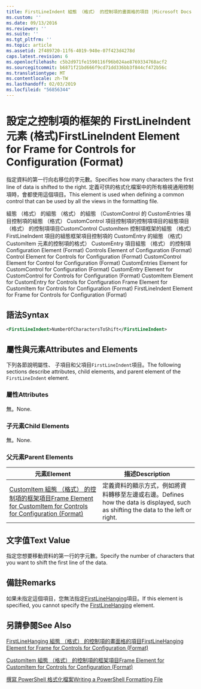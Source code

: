```yaml
---
title: FirstLineIndent 組態 （格式） 的控制項的畫面格的項目 |Microsoft Docs
ms.custom: ''
ms.date: 09/13/2016
ms.reviewer: ''
ms.suite: ''
ms.tgt_pltfrm: ''
ms.topic: article
ms.assetid: 2f489720-11f6-4019-940e-07f423d4278d
caps.latest.revision: 6
ms.openlocfilehash: c5b2d971fe1590116f96b024ae8769334768acf2
ms.sourcegitcommit: b6871f21bd666f9cd71dd336bb3f844cf472b56c
ms.translationtype: MT
ms.contentlocale: zh-TW
ms.lasthandoff: 02/03/2019
ms.locfileid: "56856344"
---
```

# <a name="firstlineindent-element-for-frame-for-controls-for-configuration-format"></a><span data-ttu-id="96e68-102">設定之控制項的框架的 FirstLineIndent 元素 (格式)</span><span class="sxs-lookup"><span data-stu-id="96e68-102">FirstLineIndent Element for Frame for Controls for Configuration (Format)</span></span>

<span data-ttu-id="96e68-103">指定資料的第一行向右移位的字元數。</span><span class="sxs-lookup"><span data-stu-id="96e68-103">Specifies how many characters the first line of data is shifted to the right.</span></span> <span data-ttu-id="96e68-104">定義可供的格式化檔案中的所有檢視通用控制項時，會都使用這個項目。</span><span class="sxs-lookup"><span data-stu-id="96e68-104">This element is used when defining a common control that can be used by all the views in the formatting file.</span></span>

<span data-ttu-id="96e68-105">組態 （格式） 的組態 （格式） 的組態 （CustomControl 的 CustomEntries 項目控制項的組態 （格式） CustomControl 項目控制項的控制項項目的組態項目 （格式） 的控制項項目CustomControl CustomItem 控制項框架的組態 （格式） FirstLineIndent 項目的組態框架項目控制項的 CustomEntry 的組態 （格式） CustomItem 元素的控制項的格式） CustomEntry 項目組態 （格式） 的控制項</span><span class="sxs-lookup"><span data-stu-id="96e68-105">Configuration Element (Format) Controls Element of Configuration (Format) Control Element for Controls for Configuration (Format) CustomControl Element for Control for Configuration (Format) CustomEntries Element for CustomControl for Configuration (Format) CustomEntry Element for CustomControl for Controls for Configuration (Format) CustomItem Element for CustomEntry for Controls for Configuration Frame Element for CustomItem for Controls for Configuration (Format) FirstLineIndent Element for Frame for Controls for Configuration (Format)</span></span>

## <a name="syntax"></a><span data-ttu-id="96e68-106">語法</span><span class="sxs-lookup"><span data-stu-id="96e68-106">Syntax</span></span>

```xml
<FirstLineIndent>NumberOfCharactersToShift</FirstLineIndent>
```

## <a name="attributes-and-elements"></a><span data-ttu-id="96e68-107">屬性與元素</span><span class="sxs-lookup"><span data-stu-id="96e68-107">Attributes and Elements</span></span>

<span data-ttu-id="96e68-108">下列各節說明屬性、 子項目和父項目`FirstLineIndent`項目。</span><span class="sxs-lookup"><span data-stu-id="96e68-108">The following sections describe attributes, child elements, and parent element of the `FirstLineIndent` element.</span></span>

### <a name="attributes"></a><span data-ttu-id="96e68-109">屬性</span><span class="sxs-lookup"><span data-stu-id="96e68-109">Attributes</span></span>

<span data-ttu-id="96e68-110">無。</span><span class="sxs-lookup"><span data-stu-id="96e68-110">None.</span></span>

### <a name="child-elements"></a><span data-ttu-id="96e68-111">子元素</span><span class="sxs-lookup"><span data-stu-id="96e68-111">Child Elements</span></span>

<span data-ttu-id="96e68-112">無。</span><span class="sxs-lookup"><span data-stu-id="96e68-112">None.</span></span>

### <a name="parent-elements"></a><span data-ttu-id="96e68-113">父元素</span><span class="sxs-lookup"><span data-stu-id="96e68-113">Parent Elements</span></span>

|<span data-ttu-id="96e68-114">元素</span><span class="sxs-lookup"><span data-stu-id="96e68-114">Element</span></span>|<span data-ttu-id="96e68-115">描述</span><span class="sxs-lookup"><span data-stu-id="96e68-115">Description</span></span>|
|-------------|-----------------|
|[<span data-ttu-id="96e68-116">CustomItem 組態 （格式） 的控制項的框架項目</span><span class="sxs-lookup"><span data-stu-id="96e68-116">Frame Element for CustomItem for Controls for Configuration (Format)</span></span>](./frame-element-for-customitem-for-controls-for-configuration-format.md)|<span data-ttu-id="96e68-117">定義資料的顯示方式，例如將資料轉移至左邊或右邊。</span><span class="sxs-lookup"><span data-stu-id="96e68-117">Defines how the data is displayed, such as shifting the data to the left or right.</span></span>|

## <a name="text-value"></a><span data-ttu-id="96e68-118">文字值</span><span class="sxs-lookup"><span data-stu-id="96e68-118">Text Value</span></span>

<span data-ttu-id="96e68-119">指定您想要移動資料的第一行的字元數。</span><span class="sxs-lookup"><span data-stu-id="96e68-119">Specify the number of characters that you want to shift the first line of the data.</span></span>

## <a name="remarks"></a><span data-ttu-id="96e68-120">備註</span><span class="sxs-lookup"><span data-stu-id="96e68-120">Remarks</span></span>

<span data-ttu-id="96e68-121">如果未指定這個項目，您無法指定[FirstLineHanging](./firstlinehanging-element-for-frame-for-controls-for-configuration-format.md)項目。</span><span class="sxs-lookup"><span data-stu-id="96e68-121">If this element is specified, you cannot specify the [FirstLineHanging](./firstlinehanging-element-for-frame-for-controls-for-configuration-format.md) element.</span></span>

## <a name="see-also"></a><span data-ttu-id="96e68-122">另請參閱</span><span class="sxs-lookup"><span data-stu-id="96e68-122">See Also</span></span>

[<span data-ttu-id="96e68-123">FirstLineHanging 組態 （格式） 的控制項的畫面格的項目</span><span class="sxs-lookup"><span data-stu-id="96e68-123">FirstLineHanging Element for Frame for Controls for Configuration (Format)</span></span>](./firstlinehanging-element-for-frame-for-controls-for-configuration-format.md)

[<span data-ttu-id="96e68-124">CustomItem 組態 （格式） 的控制項的框架項目</span><span class="sxs-lookup"><span data-stu-id="96e68-124">Frame Element for CustomItem for Controls for Configuration (Format)</span></span>](./frame-element-for-customitem-for-controls-for-configuration-format.md)

[<span data-ttu-id="96e68-125">撰寫 PowerShell 格式化檔案</span><span class="sxs-lookup"><span data-stu-id="96e68-125">Writing a PowerShell Formatting File</span></span>](./writing-a-powershell-formatting-file.md)
